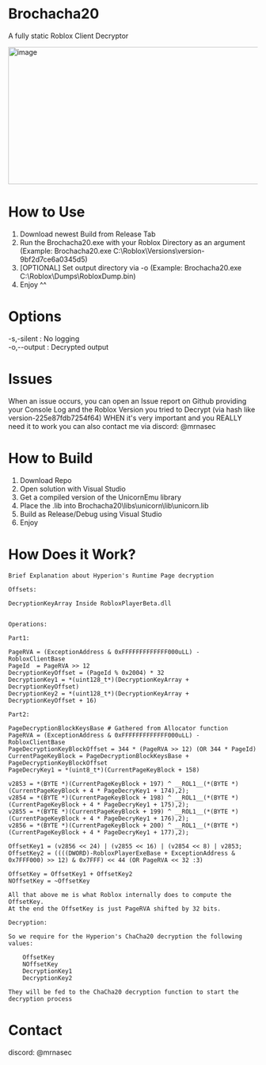 # Brochacha20
A fully static Roblox Client Decryptor

<img width="1276" height="277" alt="image" src="https://github.com/user-attachments/assets/08157872-79f6-4e89-aaab-6be0ecfe9e6c" />

# How to Use
1. Download newest Build from Release Tab
2. Run the Brochacha20.exe with your Roblox Directory as an argument (Example: Brochacha20.exe C:\Roblox\Versions\version-9bf2d7ce6a0345d5)
3. [OPTIONAL] Set output directory via -o (Example: Brochacha20.exe C:\Roblox\Dumps\RobloxDump.bin)
4. Enjoy ^^

# Options
-s,-silent   : No logging   
-o,--output  : Decrypted output

# Issues
When an issue occurs, you can open an Issue report on Github providing your Console Log and the Roblox Version you tried to Decrypt (via hash like version-225e87fdb7254f64)
WHEN it's very important and you REALLY need it to work you can also contact me via discord: @mrnasec

# How to Build
1. Download Repo
2. Open solution with Visual Studio
3. Get a compiled version of the UnicornEmu library
4. Place the .lib into Brochacha20\libs\unicorn\lib\unicorn.lib
5. Build as Release/Debug using Visual Studio
6. Enjoy

# How Does it Work?

```
Brief Explanation about Hyperion's Runtime Page decryption

Offsets:

DecryptionKeyArray Inside RobloxPlayerBeta.dll


Operations:

Part1:

PageRVA = (ExceptionAddress & 0xFFFFFFFFFFFFF000uLL) - RobloxClientBase
PageId  = PageRVA >> 12
DecryptionKeyOffset = (PageId % 0x2004) * 32
DecryptionKey1 = *(uint128_t*)(DecryptionKeyArray + DecryptionKeyOffset)
DecryptionKey2 = *(uint128_t*)(DecryptionKeyArray + DecryptionKeyOffset + 16)

Part2:

PageDecryptionBlockKeysBase # Gathered from Allocator function
PageRVA = (ExceptionAddress & 0xFFFFFFFFFFFFF000uLL) - RobloxClientBase
PageDecryptionKeyBlockOffset = 344 * (PageRVA >> 12) (OR 344 * PageId)
CurrentPageKeyBlock = PageDecryptionBlockKeysBase + PageDecryptionKeyBlockOffset
PageDecryKey1 = *(uint8_t*)(CurrentPageKeyBlock + 158)

v2853 = *(BYTE *)(CurrentPageKeyBlock + 197) ^ __ROL1__(*(BYTE *)(CurrentPageKeyBlock + 4 * PageDecryKey1 + 174),2);
v2854 = *(BYTE *)(CurrentPageKeyBlock + 198) ^ __ROL1__(*(BYTE *)(CurrentPageKeyBlock + 4 * PageDecryKey1 + 175),2);
v2855 = *(BYTE *)(CurrentPageKeyBlock + 199) ^ __ROL1__(*(BYTE *)(CurrentPageKeyBlock + 4 * PageDecryKey1 + 176),2);
v2856 = *(BYTE *)(CurrentPageKeyBlock + 200) ^ __ROL1__(*(BYTE *)(CurrentPageKeyBlock + 4 * PageDecryKey1 + 177),2);

OffsetKey1 = (v2856 << 24) | (v2855 << 16) | (v2854 << 8) | v2853;
OffsetKey2 = ((((DWORD)-RobloxPlayerExeBase + ExceptionAddress & 0x7FFF000) >> 12) & 0x7FFF) << 44 (OR PageRVA << 32 :3)

OffsetKey = OffsetKey1 + OffsetKey2
NOffsetKey = ~OffsetKey

All that above me is what Roblox internally does to compute the OffsetKey.
At the end the OffsetKey is just PageRVA shifted by 32 bits.

Decryption:

So we require for the Hyperion's ChaCha20 decryption the following values:

    OffsetKey
    NOffsetKey
    DecryptionKey1
    DecryptionKey2

They will be fed to the ChaCha20 decryption function to start the decryption process
```

# Contact
discord: @mrnasec
